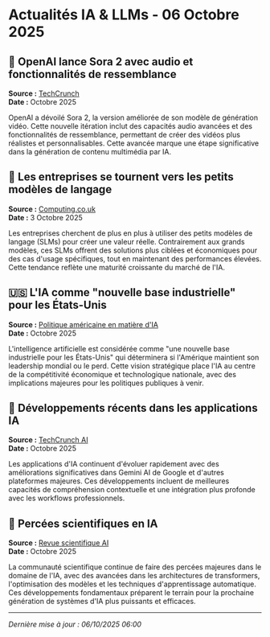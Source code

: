 # Actualités IA & LLMs - 06 Octobre 2025

## 🚀 OpenAI lance Sora 2 avec audio et fonctionnalités de ressemblance
**Source :** [TechCrunch](https://techcrunch.com)  
**Date :** Octobre 2025  

OpenAI a dévoilé Sora 2, la version améliorée de son modèle de génération vidéo. Cette nouvelle itération inclut des capacités audio avancées et des fonctionnalités de ressemblance, permettant de créer des vidéos plus réalistes et personnalisables. Cette avancée marque une étape significative dans la génération de contenu multimédia par IA.

## 🎯 Les entreprises se tournent vers les petits modèles de langage
**Source :** [Computing.co.uk](https://www.computing.co.uk)  
**Date :** 3 Octobre 2025  

Les entreprises cherchent de plus en plus à utiliser des petits modèles de langage (SLMs) pour créer une valeur réelle. Contrairement aux grands modèles, ces SLMs offrent des solutions plus ciblées et économiques pour des cas d'usage spécifiques, tout en maintenant des performances élevées. Cette tendance reflète une maturité croissante du marché de l'IA.

## 🇺🇸 L'IA comme "nouvelle base industrielle" pour les États-Unis
**Source :** [Politique américaine en matière d'IA](https://www.whitehouse.gov)  
**Date :** Octobre 2025  

L'intelligence artificielle est considérée comme "une nouvelle base industrielle pour les États-Unis" qui déterminera si l'Amérique maintient son leadership mondial ou le perd. Cette vision stratégique place l'IA au centre de la compétitivité économique et technologique nationale, avec des implications majeures pour les politiques publiques à venir.

## 📱 Développements récents dans les applications IA
**Source :** [TechCrunch AI](https://techcrunch.com/category/artificial-intelligence/)  
**Date :** Octobre 2025  

Les applications d'IA continuent d'évoluer rapidement avec des améliorations significatives dans Gemini AI de Google et d'autres plateformes majeures. Ces développements incluent de meilleures capacités de compréhension contextuelle et une intégration plus profonde avec les workflows professionnels.

## 🔬 Percées scientifiques en IA
**Source :** [Revue scientifique AI](https://www.nature.com/subjects/machine-learning)  
**Date :** Octobre 2025  

La communauté scientifique continue de faire des percées majeures dans le domaine de l'IA, avec des avancées dans les architectures de transformers, l'optimisation des modèles et les techniques d'apprentissage automatique. Ces développements fondamentaux préparent le terrain pour la prochaine génération de systèmes d'IA plus puissants et efficaces.

---
*Dernière mise à jour : 06/10/2025 06:00*